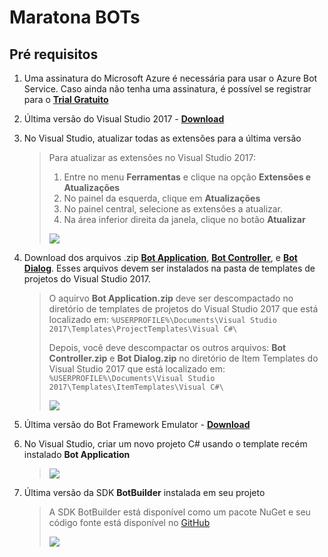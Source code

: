 # Maratona BOTs

## Pré requisitos

1. Uma assinatura do Microsoft Azure é necessária para usar o Azure Bot Service. Caso ainda não tenha uma assinatura, é possível se registrar para o [**Trial Gratuito**](https://aka.ms/bots-azure-free)

2. Última versão do Visual Studio 2017 - [**Download**](https://www.visualstudio.com/downloads/)

3. No Visual Studio, atualizar todas as extensões para a última versão

    > Para atualizar as extensões no Visual Studio 2017:
    > 1. Entre no menu **Ferramentas** e clique na opção **Extensões e Atualizações**
    > 2. No painel da esquerda, clique em **Atualizações**
    > 3. No painel central, selecione as extensões a atualizar.
    > 4. Na área inferior direita da janela, clique no botão **Atualizar**
    >
    >![](https://raw.githubusercontent.com/CommunityBootcamp/Maratona-BOTs/master/QuickStart/images/07.PNG)   

4. Download dos arquivos .zip [**Bot Application**](http://aka.ms/bf-bc-vstemplate), [**Bot Controller**](http://aka.ms/bf-bc-vscontrollertemplate), e [**Bot Dialog**](http://aka.ms/bf-bc-vsdialogtemplate). Esses arquivos devem ser instalados na pasta de templates de projetos do Visual Studio 2017.

    > O aquirvo **Bot Application.zip** deve ser descompactado no diretório de templates de projetos do Visual Studio 2017 que está localizado em:
    > `%USERPROFILE%\Documents\Visual Studio 2017\Templates\ProjectTemplates\Visual C#\`
    >    
    > Depois, você deve descompactar os outros arquivos: **Bot Controller.zip** e **Bot Dialog.zip** no diretório de Item Templates do Visual Studio 2017 que está localizado em:
    > `%USERPROFILE%\Documents\Visual Studio 2017\Templates\ItemTemplates\Visual C#\`
    >
    >![](https://raw.githubusercontent.com/CommunityBootcamp/Maratona-BOTs/master/QuickStart/images/03.PNG)

5. Última versão do Bot Framework Emulator - [**Download**](https://github.com/Microsoft/BotFramework-Emulator/releases)




6. No Visual Studio, criar um novo projeto C# usando o template recém instalado **Bot Application**
    >
    > ![](https://raw.githubusercontent.com/CommunityBootcamp/Maratona-BOTs/master/QuickStart/images/06.PNG)

7. Última versão da SDK **BotBuilder** instalada em seu projeto
    > A SDK BotBuilder está disponível como um pacote NuGet e  seu código fonte está disponível no [GitHub](https://github.com/Microsoft/BotBuilder)
    >
    > ![](https://raw.githubusercontent.com/CommunityBootcamp/Maratona-BOTs/master/QuickStart/images/04.PNG)


